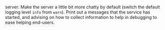 server: Make the server a little bit more chatty by default (switch the default
logging level `info` from `warn`). Print out a messages that the service has
started, and advising on how to collect information to help in debugging to ease
helping end-users.
